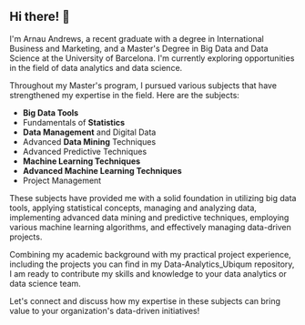## Hi there! 👋

I'm Arnau Andrews, a recent graduate with a degree in International Business and Marketing, and a Master's Degree in Big Data and Data Science at the University of Barcelona. I'm currently exploring opportunities in the field of data analytics and data science.

Throughout my Master's program, I pursued various subjects that have strengthened my expertise in the field. Here are the subjects:

- **Big Data Tools**
- Fundamentals of **Statistics**
- **Data Management** and Digital Data
- Advanced **Data Mining** Techniques
- Advanced Predictive Techniques
- **Machine Learning Techniques**
- **Advanced Machine Learning Techniques**
- Project Management
  
These subjects have provided me with a solid foundation in utilizing big data tools, applying statistical concepts, managing and analyzing data, implementing advanced data mining and predictive techniques, employing various machine learning algorithms, and effectively managing data-driven projects.

Combining my academic background with my practical project experience, including the projects you can find in my Data-Analytics_Ubiqum repository, I am ready to contribute my skills and knowledge to your data analytics or data science team.

Let's connect and discuss how my expertise in these subjects can bring value to your organization's data-driven initiatives!
